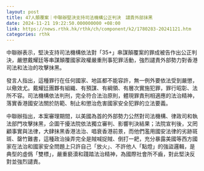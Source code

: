 ```yaml
---
layout: post
title: 47人顛覆案｜中聯辦堅決支持司法機構公正判決　譴責外部抹黑
date: 2024-11-21 19:22:50.000000000 +08:00
link: https://news.rthk.hk/rthk/ch/component/k2/1780283-20241121.htm
categories: rthk
---
```


中聯辦表示，堅決支持司法機構依法對「35+」串謀顛覆案的罪成被告作出公正判決，嚴懲戴耀廷等串謀顛覆國家政權嚴重刑事犯罪活動，強烈譴責外部勢力對香港司法和法治的攻擊抹黑。

發言人指出，這種罪行在任何國家、地區都不能容許，無一例外要依法受到嚴懲，以儆效尤。戴耀廷團夥有組織、有預謀、有綱領、有層次實施犯罪，罪行昭彰、法所不容。司法機構依法判刑，完全符合法治原則，體現罪責刑相適應的法治精神，落實香港國安法關於防範、制止和懲治危害國家安全犯罪的立法要義。

中聯辦指出，本案審理期間，以美國為首的外部勢力公然對司法機構、律政司和執法部門攻擊抹黑，企圖干擾法院依法獨立審判、影響判決結果；法院宣判後，又罔顧事實與法律，大肆抹黑香港法治、唱衰香港前景，而他們濫用國安法律的劣跡斑斑、罄竹難書，這種政治操弄完全是賊喊捉賊、倒打一耙，充分暴露美國等西方國家在法治和國家安全問題上只許自己「放火」、不許他人「點燈」的強盜邏輯，是典型的虛僞「雙標」，嚴重褻瀆和踐踏法治精神，為國際社會所不齒，對此堅決反對並強烈譴責。
